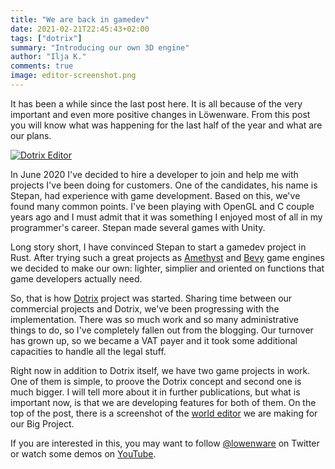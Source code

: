 ```yaml
---
title: "We are back in gamedev"
date: 2021-02-21T22:45:43+02:00
tags: ["dotrix"]
summary: "Introducing our own 3D engine"
author: "Ilja K."
comments: true
image: editor-screenshot.png
---
```


It has been a while since the last post here. It is all because of the very
important and even more positive changes in Löwenware. From this post you will
know what was happening for the last half of the year and what are our plans.

[![Dotrix Editor](/blog/editor-screenshot.png)](/dotrix/)

In June 2020 I've decided to hire a developer to join and help me with projects
I've been doing for customers. One of the candidates, his name is Stepan, had
experience with game development. Based on this, we've found many common
points. I've been playing with OpenGL and C couple years ago and
I must admit that it was something I enjoyed most of all in my programmer's
career. Stepan made several games with Unity.

Long story short, I have convinced Stepan to start a gamedev project in Rust.
After trying such a
great projects as [Amethyst](https://amethyst.rs) and
[Bevy](https://bevyengine.org/) game engines we decided to make our own:
lighter, simplier and oriented on functions that game developers
actually need.

So, that is how [Dotrix](http://dotrix.rs) project was started. Sharing time
between our commercial projects and Dotrix, we've been progressing with the
implementation. There was so much work and so many administrative things to do,
so I've completely fallen out from the blogging. Our turnover has grown up, so
we became a VAT payer and it took some additional capacities to handle
all the legal stuff.

Right now in addition to Dotrix itself, we have two game projects in work. One
of them is simple, to proove the Dotrix concept
and second one is much bigger. I will tell more about it in further
publications, but what is important now, is that we are developing features
for both of them. On the top of the post, there is a screenshot of the
[world editor](https://github.com/lowenware/dotrix-editor) we are making
for our Big Project.

If you are interested in this, you may want to follow
[@lowenware](https://twitter.com/lowenware)
on Twitter or watch some demos on
[YouTube](https://www.youtube.com/channel/UCdriNXRizbBFQhqZefaw44A).
